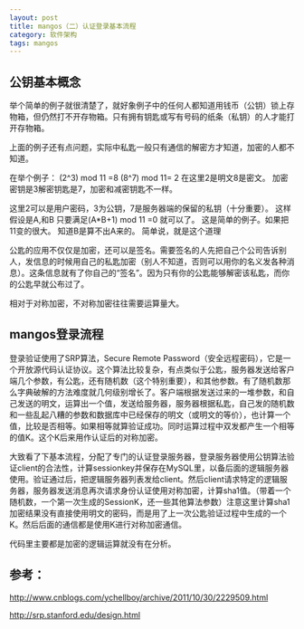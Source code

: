 ```yaml
---
layout: post
title: mangos（二）认证登录基本流程
category: 软件架构
tags: mangos
---
```


## 公钥基本概念

举个简单的例子就很清楚了，就好象例子中的任何人都知道用钱币（公钥）锁上存物箱，但仍然打不开存物箱。只有拥有钥匙或写有号码的纸条（私钥）的人才能打开存物箱。

上面的例子还有点问题，实际中私匙一般只有通信的解密方才知道，加密的人都不知道。

在举个例子：
(2^3) mod 11 =8
(8^7) mod 11= 2
在这里2是明文8是密文。
加密密钥是3解密钥匙是7，加密和减密钥匙不一样。

这里2可以是用户密码，3为公钥，7是服务器端的保留的私钥（十分重要）。 这样
假设是A,和B
只要满足(A*B+1) mod 11 =0  就可以了。
这是简单的例子。如果把11变的很大。
知道B是算不出A来的。
简单说，就是这个道理

公匙的应用不仅仅是加密，还可以是签名。需要签名的人先把自己个公司告诉别人，发信息的时候用自己的私匙加密（别人不知道，否则可以用你的名义发各种消息）。这条信息就有了你自己的“签名”。因为只有你的公匙能够解密该私匙，而你的公匙早就公布过了。

相对于对称加密，不对称加密往往需要运算量大。


## mangos登录流程
登录验证使用了SRP算法，Secure Remote Password（安全远程密码），它是一个开放源代码认证协议。这个算法比较复杂，有点类似于公匙，服务器发送给客户端几个参数，有公匙，还有随机数（这个特别重要），和其他参数。有了随机数那么字典破解的方法难度就几何级别增长了。客户端根据发送过来的一堆参数，和自己发送的明文，运算出一个值，发送给服务器，服务器根据私匙，自己发的随机数和一些乱起八糟的参数和数据库中已经保存的明文（或明文的等价），也计算一个值，比较是否相等。如果相等就算验证成功。同时运算过程中双发都产生一个相等的值K。这个K后来用作认证后的对称加密。

大致看了下基本流程，分配了专门的认证登录服务器，登录服务器使用公钥算法验证client的合法性，计算sessionkey并保存在MySQL里，以备后面的逻辑服务器使用。验证通过后，把逻辑服务器列表发给client。然后client请求特定的逻辑服务器，服务器发送消息再次请求身份认证使用对称加密，计算sha1值。（带着一个随机数，一个第一次生成的SessionK，还一些其他算法参数）注意这里计算sha1加密结果没有直接使用明文的密码，而是用了上一次公匙验证过程中生成的一个K。然后后面的通信都是使用K进行对称加密通信。

代码里主要都是加密的逻辑运算就没有在分析。

## 参考：
http://www.cnblogs.com/ychellboy/archive/2011/10/30/2229509.html

http://srp.stanford.edu/design.html
